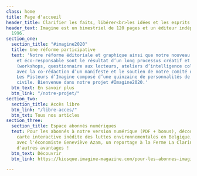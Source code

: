 ```yaml
---
class: home
title: Page d'accueil
header_title: Clarifier les faits, libérer<br>les idées et les esprits
header_text: Imagine est un bimestriel de 120 pages et un éditeur indépendant depuis
  1996.
section_one:
  section_title: "#imagine2020"
  title: Une réforme participative
  text: 'Notre réforme éditoriale et graphique ainsi que notre nouveau site (slow)web
    et éco-responsable sont le résultat d’un long processus créatif et participatif
    (workshops, questionnaire aux lecteurs, ateliers d’intelligence collective…),
    avec la co-rédaction d’un manifeste et le soutien de notre comité d’accompagnement
    Les Pisteurs d’Imagine composé d’une quinzaine de personnalités de la société
    civile. Bienvenue dans notre projet #Imagine2020.'
  btn_text: En savoir plus
  btn_link: "/notre-projet/"
section_two:
  section_title: Accès libre
  btn_link: "/libre-acces/"
  btn_txt: Tous nos articles
section_three:
  section_title: Espace abonnés numériques
  text: Pour les abonnés à notre version numérique (PDF + bonus), découvrez notre
    carte interactive inédite des luttes environnementales en Belgique, un grand entretien
    avec l'économiste Geneviève Azam, un reportage à la Ferme La Clarine... et bien
    d'autres avantages !
  btn_text: Découvrir
  btn_link: https://kiosque.imagine-magazine.com/pour-les-abonnes-imagine/

---
```

